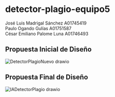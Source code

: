 # detector-plagio-equipo5
José Luis Madrigal Sánchez A01745419  
Paulo Ogando Gulías A01751587  
César Emiliano Palome Luna A01746493
## Propuesta Inicial de Diseño
![DetectorPlagioNuevo drawio](https://github.com/A01745419/detector-plagio-equipo5/assets/69483112/29488315-0802-4e2a-9fa5-466c96fc1a9a)
## Propuesta Final de Diseño
![IADetectorPlagio drawio](https://github.com/A01745419/detector-plagio-equipo5/assets/69483112/307e2016-a4df-4e70-b376-9ad41d0f6904)
